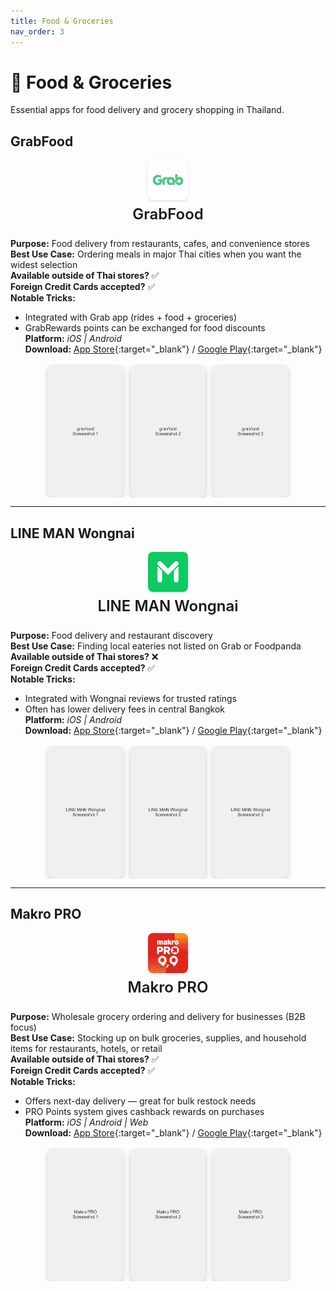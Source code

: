 ```yaml
---
title: Food & Groceries
nav_order: 3
---
```


<style>
/* Custom styling for Thailand Essential Apps */

/* Style the app icons - centered above app names */
.app-header {
  text-align: center;
  margin-bottom: 1.5rem;
}

.app-icon {
  display: block;
  margin: 0 auto 0.5rem auto;
  border-radius: 8px;
  box-shadow: 0 2px 4px rgba(0,0,0,0.1);
}

.app-title {
  margin: 0;
  font-size: 1.5rem;
  font-weight: 600;
}

/* Style the app screenshots */
.app-screenshots {
  display: flex;
  justify-content: center;
  gap: 0.75rem;
  margin-top: 1rem;
  flex-wrap: nowrap;
  overflow-x: auto;
}

.app-screenshot {
  width: 120px;
  height: 213px;
  object-fit: cover;
  border-radius: 10px;
  box-shadow: 0 3px 8px rgba(0,0,0,0.2);
  transition: transform 0.2s ease;
  flex-shrink: 0;
}

.app-screenshot:hover {
  transform: scale(1.05);
}
</style>

# 🍜 Food & Groceries

Essential apps for food delivery and grocery shopping in Thailand.

## GrabFood

<div class="app-header">
<img src="icons/grabfood.jpg" alt="GrabFood icon" width="64" height="64" class="app-icon"/>
<h3 class="app-title">GrabFood</h3>
</div>

**Purpose:** Food delivery from restaurants, cafes, and convenience stores  
**Best Use Case:** Ordering meals in major Thai cities when you want the widest selection  
**Available outside of Thai stores?** ✅  
**Foreign Credit Cards accepted?** ✅  
**Notable Tricks:**  
- Integrated with Grab app (rides + food + groceries)  
- GrabRewards points can be exchanged for food discounts  
**Platform:** *iOS | Android*  
**Download:** [App Store](https://apps.apple.com/app/grab/id647268330){:target="_blank"} / [Google Play](https://play.google.com/store/apps/details?id=com.grabtaxi.passenger){:target="_blank"}

<div class="app-screenshots">
<img src="screenshots/grabfood-1.jpg" alt="GrabFood Screenshot 1" class="app-screenshot"/>
<img src="screenshots/grabfood-2.jpg" alt="GrabFood Screenshot 2" class="app-screenshot"/>
<img src="screenshots/grabfood-3.jpg" alt="GrabFood Screenshot 3" class="app-screenshot"/>
</div>

---

## LINE MAN Wongnai

<div class="app-header">
<img src="icons/line-man-wongnai.png" alt="LINE MAN Wongnai icon" width="64" height="64" class="app-icon"/>
<h3 class="app-title">LINE MAN Wongnai</h3>
</div>

**Purpose:** Food delivery and restaurant discovery  
**Best Use Case:** Finding local eateries not listed on Grab or Foodpanda  
**Available outside of Thai stores?** ❌  
**Foreign Credit Cards accepted?** ✅  
**Notable Tricks:**  
- Integrated with Wongnai reviews for trusted ratings  
- Often has lower delivery fees in central Bangkok  
**Platform:** *iOS | Android*  
**Download:** [App Store](https://apps.apple.com/th/app/line-man-wongnai/id1071609634){:target="_blank"} / [Google Play](https://play.google.com/store/apps/details?id=com.linecorp.linemanth){:target="_blank"}

<div class="app-screenshots">
<img src="screenshots/line-man-wongnai-1.jpg" alt="LINE MAN Wongnai Screenshot 1" class="app-screenshot"/>
<img src="screenshots/line-man-wongnai-2.jpg" alt="LINE MAN Wongnai Screenshot 2" class="app-screenshot"/>
<img src="screenshots/line-man-wongnai-3.jpg" alt="LINE MAN Wongnai Screenshot 3" class="app-screenshot"/>
</div>

---

## Makro PRO

<div class="app-header">
<img src="icons/makro-pro.jpg" alt="Makro PRO icon" width="64" height="64" class="app-icon"/>
<h3 class="app-title">Makro PRO</h3>
</div>

**Purpose:** Wholesale grocery ordering and delivery for businesses (B2B focus)  
**Best Use Case:** Stocking up on bulk groceries, supplies, and household items for restaurants, hotels, or retail  
**Available outside of Thai stores?** ✅  
**Foreign Credit Cards accepted?** ✅  
**Notable Tricks:**  
- Offers next-day delivery — great for bulk restock needs  
- PRO Points system gives cashback rewards on purchases  
**Platform:** *iOS | Android | Web*  
**Download:** [App Store](https://apps.apple.com/th/app/makropro-9-9-super-deals/id1570380497){:target="_blank"} / [Google Play](https://play.google.com/store/apps/details?id=com.makromangoapp.production){:target="_blank"}

<div class="app-screenshots">
<img src="screenshots/makro-pro-1.jpg" alt="Makro PRO Screenshot 1" class="app-screenshot"/>
<img src="screenshots/makro-pro-2.jpg" alt="Makro PRO Screenshot 2" class="app-screenshot"/>
<img src="screenshots/makro-pro-3.jpg" alt="Makro PRO Screenshot 3" class="app-screenshot"/>
</div>
